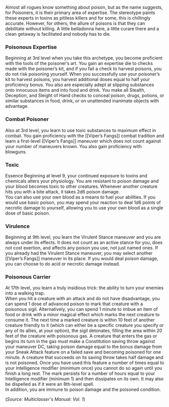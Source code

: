 Almost all rogues know something about poison, but as the name suggests, for Poisoners, it is their primary area of expertise. The stereotype paints these experts in toxins as pitiless killers and for some, this is chillingly accurate. However, for others, the allure of poisons is that they can debilitate without killing. A little belladonna here, a little curare there and a clean getaway is facilitated and nobody has to die. 

### Poisonous Expertise 
Beginning at 3rd level when you take this archetype, you become proficient with the tools of the poisoner’s art. You gain an expertise die to checks made with the poisoner’s kit, and if you fail a check to harvest poisons, you do not risk poisoning yourself. When you successfully use your poisoner’s kit to harvest poisons, you harvest additional doses equal to half your proficiency bonus. 
You also are especially adept at slipping substances onto innocuous items and into food and drink. You make all Stealth, Deception, and Sleight of Hand checks to conceal poison, drugs, potions, or similar substances in food, drink, or on unattended inanimate objects with advantage. 

### Combat Poisoner 
Also at 3rd level, you learn to use toxic substances to maximum effect in combat. You gain proficiency with the [[Viper’s Fangs]] combat tradition and learn a first-level [[Viper’s Fangs]] maneuver which does not count against your number of maneuvers known. You also gain proficiency with blowguns. 

### Toxic 
Essence Beginning at level 9, your continued exposure to toxins and chemicals alters your physiology. You are resistant to poison damage and your blood becomes toxic to other creatures. Whenever another creature hits you with a bite attack, it takes 2d6 poison damage. <br>
You can also use your own blood as a means to fuel your abilities. If you would use basic poison, you may spend your reaction to deal 1d6 points of necrotic damage to yourself, allowing you to use your own blood as a single dose of basic poison.

### Virulence 
Beginning at 9th level, you learn the Virulent Stance maneuver and you are always under its effects. It does not count as an active stance for you, does not cost exertion, and affects any poison you use, not just named ones. If you already had the Virulent Stance maneuver, you may select another [[Viper’s Fangs]] maneuver in its place. If you would deal poison damage, you can choose to do acid or necrotic damage instead.

### Poisonous Carrier
At 17th level, you learn a truly insidious trick: the ability to turn your enemies into a walking trap.<br>
When you hit a creature with an attack and do not have disadvantage, you can spend 1 dose of advanced poison to mark that creature with a poisonous sigil. Alternatively, you can spend 1 minute to imbue an item of food or drink with a minor magical effect which marks the next creature to consume it. The next time a marked creature is within 10 feet of another creature friendly to it (which can either be a specific creature you specify or any of its allies, at your option), the sigil detonates, filling the area within 20 feet of the creature with poisonous gas. A creature that enters the gas or begins its turn in the gas must make a Constitution saving throw against your maneuver DC, taking poison damage equal to the bonus damage from your Sneak Attack feature on a failed save and becoming poisoned for one minute. A creature that succeeds on its saving throw takes half damage and is not poisoned. Once you have used this feature a number of times equal to your Intelligence modifier (minimum once) you cannot do so again until you finish a long rest. The mark persists for a number of hours equal to your Intelligence modifier (minimum 1) and then dissipates on its own. It may also be dispelled as if it were an 8th-level spell. <br>
In addition, you are immune to poison damage and the poisoned condition.

(*Source: Multiclasser's Manual: Vol. 1*)